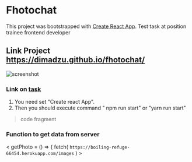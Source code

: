 # Fhotochat

This project was bootstrapped with [Create React App](https://github.com/facebook/create-react-app).
Test task at position trainee frontend developer

## Link Project https://dimadzu.github.io/fhotochat/
![screenshot](http://joxi.ru/J2bQbKxhqg9Kkm)

### Link on [task](https://github.com/avito-tech/safedeal-frontend-trainee)


1. You need set "Create react App".
2. Then you should execute command " npm run start" or "yarn run start"
>code fragment


### Function to get data from server


< getPhoto = () => {
        fetch(
                `https://boiling-refuge-66454.herokuapp.com/images`
            ) >


